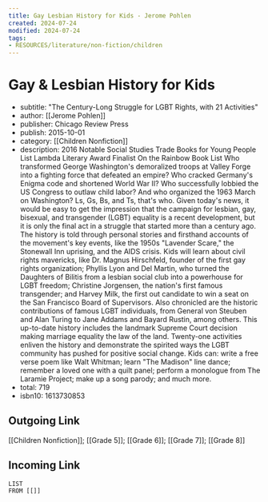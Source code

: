 ```yaml
---
title: Gay Lesbian History for Kids - Jerome Pohlen
created: 2024-07-24
modified: 2024-07-24
tags:
- RESOURCES/literature/non-fiction/children
---
```

# Gay & Lesbian History for Kids
- subtitle: "The Century-Long Struggle for LGBT Rights, with 21 Activities"
- author: [[Jerome Pohlen]]
- publisher: Chicago Review Press
- publish: 2015-10-01
- category: [[Children Nonfiction]]
- description: 2016 Notable Social Studies Trade Books for Young People List Lambda Literary Award Finalist On the Rainbow Book List Who transformed George Washington's demoralized troops at Valley Forge into a fighting force that defeated an empire? Who cracked Germany's Enigma code and shortened World War II? Who successfully lobbied the US Congress to outlaw child labor? And who organized the 1963 March on Washington? Ls, Gs, Bs, and Ts, that's who. Given today's news, it would be easy to get the impression that the campaign for lesbian, gay, bisexual, and transgender (LGBT) equality is a recent development, but it is only the final act in a struggle that started more than a century ago. The history is told through personal stories and firsthand accounts of the movement's key events, like the 1950s "Lavender Scare," the Stonewall Inn uprising, and the AIDS crisis. Kids will learn about civil rights mavericks, like Dr. Magnus Hirschfeld, founder of the first gay rights organization; Phyllis Lyon and Del Martin, who turned the Daughters of Bilitis from a lesbian social club into a powerhouse for LGBT freedom; Christine Jorgensen, the nation's first famous transgender; and Harvey Milk, the first out candidate to win a seat on the San Francisco Board of Supervisors. Also chronicled are the historic contributions of famous LGBT individuals, from General von Steuben and Alan Turing to Jane Addams and Bayard Rustin, among others. This up-to-date history includes the landmark Supreme Court decision making marriage equality the law of the land. Twenty-one activities enliven the history and demonstrate the spirited ways the LGBT community has pushed for positive social change. Kids can: write a free verse poem like Walt Whitman; learn "The Madison" line dance; remember a loved one with a quilt panel; perform a monologue from The Laramie Project; make up a song parody; and much more.
- total: 719
- isbn10: 1613730853

## Outgoing Link
[[Children Nonfiction]]; [[Grade 5]]; [[Grade 6]]; [[Grade 7]]; [[Grade 8]]

## Incoming Link
```dataview
LIST
FROM [[]]
```
